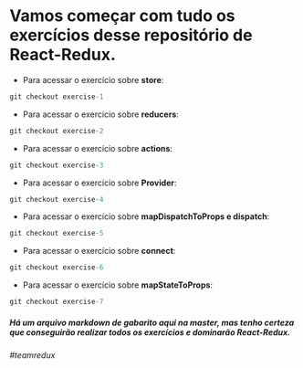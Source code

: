 # Vamos começar com tudo os exercícios desse repositório de React-Redux.

- Para acessar o exercício sobre **store**:
```javascript
git checkout exercise-1
```

- Para acessar o exercício sobre **reducers**:
```javascript
git checkout exercise-2
```

- Para acessar o exercício sobre **actions**:
```javascript
git checkout exercise-3
```

- Para acessar o exercício sobre **Provider**:
```javascript
git checkout exercise-4
```

- Para acessar o exercício sobre **mapDispatchToProps e dispatch**:
```javascript
git checkout exercise-5
```

- Para acessar o exercício sobre **connect**:
```javascript
git checkout exercise-6
```

- Para acessar o exercício sobre **mapStateToProps**:
```javascript
git checkout exercise-7
```

##### Há um arquivo markdown de gabarito aqui na master, mas tenho certeza que conseguirão realizar todos os exercícios e dominarão React-Redux.
*#teamredux*

